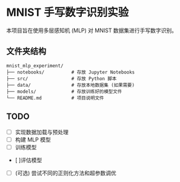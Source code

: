 # MNIST 手写数字识别实验

本项目旨在使用多层感知机 (MLP) 对 MNIST 数据集进行手写数字识别。

## 文件夹结构

```
mnist_mlp_experiment/
├── notebooks/          # 存放 Jupyter Notebooks
├── src/                # 存放 Python 脚本
├── data/               # 存放本地数据集 (如果需要)
├── models/             # 存放训练好的模型文件
└── README.md           # 项目说明文件
```

## TODO

- [ ] 实现数据加载与预处理
- [ ] 构建 MLP 模型
- [ ] 训练模型
- [ ]评估模型
- [ ] (可选) 尝试不同的正则化方法和超参数调优
